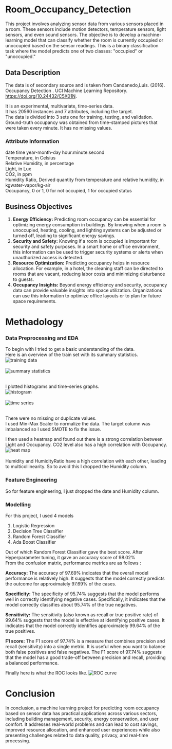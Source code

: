 # Room_Occupancy_Detection
This project involves analyzing sensor data from various sensors placed in a room. These sensors include motion detectors, temperature sensors, light sensors, and even sound sensors. The objective is to develop a machine-learning model that can classify whether the room is currently occupied or unoccupied based on the sensor readings. This is a binary classification task where the model predicts one of two classes: "occupied" or "unoccupied."

## Data Description
The data is of secondary source and is taken from
Candanedo,Luis. (2016). Occupancy Detection . UCI Machine Learning Repository.<br> https://doi.org/10.24432/C5X01N.

It is an experimental, multivariate, time-series data. <br>
It has 20560 instances and 7 attributes, including the target. <br>
The data is divided into 3 sets one for training, testing, and validation. Ground-truth occupancy was obtained from time-stamped pictures that were taken every minute.
It has no missing values.

### Attribute Information
date time year-month-day hour:minute:second <br>
Temperature, in Celsius <br>
Relative Humidity, in percentage <br>
Light, in Lux <br>
CO2, in ppm <br>
Humidity Ratio, Derived quantity from temperature and relative humidity, in kgwater-vapor/kg-air <br>
Occupancy, 0 or 1, 0 for not occupied, 1 for occupied status 

## Business Objectives
1. **Energy Efficiency:** Predicting room occupancy can be essential for optimizing energy consumption in buildings. By knowing when a room is unoccupied, heating, cooling, and lighting systems can be adjusted or turned off, leading to significant energy savings.
2. **Security and Safety:** Knowing if a room is occupied is important for security and safety purposes. In a smart home or office environment, this information can be used to trigger security systems or alerts when unauthorized access is detected.
3. **Resource Optimization:** Predicting occupancy helps in resource allocation. For example, in a hotel, the cleaning staff can be directed to rooms that are vacant, reducing labor costs and minimizing disturbance to guests.
4. **Occupancy Insights:** Beyond energy efficiency and security, occupancy data can provide valuable insights into space utilization. Organizations can use this information to optimize office layouts or to plan for future space requirements.

# Methadology
### Data Preprocessing and EDA
To begin with I tried to get a basic understanding of the data. <br>
Here is an overview of the train set with its summary statistics.
![training data](plots/data.png) <br><br>
![summary statistics](plots/descstats.png) <br><br>

I plotted histograms and time-series graphs.  
![histogram](plots/hist.png) <br><br>
![time series](plots/timeseries.png) <br><br>

There were no missing or duplicate values. <br>
I used Min-Max Scaler to normalize the data. The target column was imbalanced so I used SMOTE to fix the issue. 

I then used a heatmap and found out there is a strong correlation between Light and Occupancy. CO2 level also has a high correlation with Occupancy. <br>
![heat map](plots/heatmap.png) <br><br>
Humidity and HumidityRatio have a high correlation with each other, leading to multicollinearity. So to avoid this I dropped the Humidity column.

### Feature Engineering
So for feature engineering, I just dropped the date and Humidity column.

### Modelling
For this project, I used 4 models
1. Logistic Regression
2. Decision Tree Classifier 
3. Random Forest Classifier 
4. Ada Boost Classifier

Out of which Random Forest Classifier gave the best score. After Hyperparameter tuning, it gave an accuracy score of 98.02% <br>
From the confusion matrix, performance metrics are as follows : 

**Accuracy:** The accuracy of 97.69% indicates that the overall model performance is relatively high. It suggests that the model correctly predicts the outcome for approximately 97.69% of the cases.<br>

**Specificity:** The specificity of 95.74% suggests that the model performs well in correctly identifying negative cases. Specifically, it indicates that the model correctly classifies about 95.74% of the true negatives.<br>

**Sensitivity:** The sensitivity (also known as recall or true positive rate) of 99.64% suggests that the model is effective at identifying positive cases. It indicates that the model correctly identifies approximately 99.64% of the true positives.<br>

**F1 score:** The F1 score of 97.74% is a measure that combines precision and recall (sensitivity) into a single metric. It is useful when you want to balance both false positives and false negatives. The F1 score of 97.74% suggests that the model has a good trade-off between precision and recall, providing a balanced performance.

Finally here is what the ROC looks like.
![ROC curve](plots/ROC.png)

# Conclusion
In conclusion, a machine learning project for predicting room occupancy based on sensor data has practical applications across various sectors, including building management, security, energy conservation, and user comfort. It addresses real-world problems and can lead to cost savings, improved resource allocation, and enhanced user experiences while also presenting challenges related to data quality, privacy, and real-time processing.
